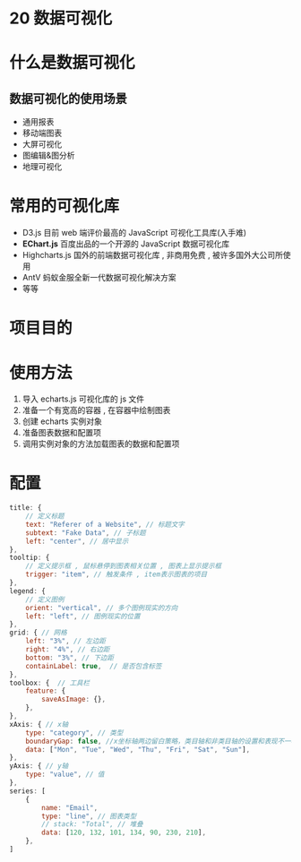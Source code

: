 # 20 数据可视化

# 什么是数据可视化

## 数据可视化的使用场景

-   通用报表
-   移动端图表
-   大屏可视化
-   图编辑&图分析
-   地理可视化

# 常用的可视化库

-   D3.js 目前 web 端评价最高的 JavaScript 可视化工具库(入手难)
-   **EChart.js** 百度出品的一个开源的 JavaScript 数据可视化库
-   Highcharts.js 国外的前端数据可视化库 , 非商用免费 , 被许多国外大公司所使用
-   AntV 蚂蚁金服全新一代数据可视化解决方案
-   等等

# 项目目的

# 使用方法

1. 导入 echarts.js 可视化库的 js 文件
2. 准备一个有宽高的容器 , 在容器中绘制图表
3. 创建 echarts 实例对象
4. 准备图表数据和配置项
5. 调用实例对象的方法加载图表的数据和配置项

# 配置

```js
title: {
    // 定义标题
    text: "Referer of a Website", // 标题文字
    subtext: "Fake Data", // 子标题
    left: "center", // 居中显示
},
tooltip: {
    // 定义提示框 , 鼠标悬停到图表相关位置 , 图表上显示提示框
    trigger: "item", // 触发条件 , item表示图表的项目
},
legend: {
    // 定义图例
    orient: "vertical", // 多个图例现实的方向
    left: "left", // 图例现实的位置
},
grid: { // 网格
    left: "3%", // 左边距
    right: "4%", // 右边距
    bottom: "3%", // 下边距
    containLabel: true,  // 是否包含标签
},
toolbox: {  // 工具栏
    feature: {
        saveAsImage: {},
    },
},
xAxis: { // x轴
    type: "category", // 类型
    boundaryGap: false, //x坐标轴两边留白策略，类目轴和非类目轴的设置和表现不一样。
    data: ["Mon", "Tue", "Wed", "Thu", "Fri", "Sat", "Sun"],
},
yAxis: { // y轴
    type: "value", // 值
},
series: [
    {
        name: "Email",
        type: "line", // 图表类型
        // stack: "Total", // 堆叠
        data: [120, 132, 101, 134, 90, 230, 210],
    },
]

```

